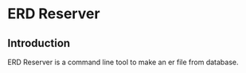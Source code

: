 # ERD Reserver

## Introduction

ERD Reserver is a command line tool to make an er file from database.

